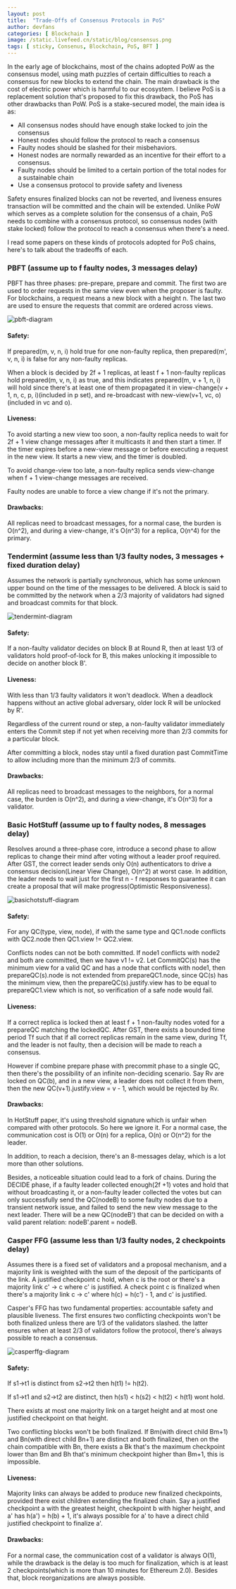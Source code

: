 ```yaml
---
layout: post
title:  "Trade-Offs of Consensus Protocols in PoS"
author: devfans
categories: [ Blockchain ]
image: /static.livefeed.cn/static/blog/consensus.png
tags: [ sticky, Consenus, Blockchain, PoS, BFT ]
---
```



In the early age of blockchains, most of the chains adopted PoW as the consensus model, using math puzzles of certain difficulties to reach a consensus for new blocks to extend the chain. The main drawback is the cost of electric power which is harmful to our ecosystem. I believe PoS is a replacement solution that's proposed to fix this drawback, tho PoS has other drawbacks than PoW. PoS is a stake-secured model, the main idea is as:

- All consensus nodes should have enough stake locked to join the consensus
- Honest nodes should follow the protocol to reach a consensus
- Faulty nodes should be slashed for their misbehaviors.
- Honest nodes are normally rewarded as an incentive for their effort to a consensus.
- Faulty nodes should be limited to a certain portion of the total nodes for a sustainable chain
- Use a consensus protocol to provide safety and liveness

Safety ensures finalized blocks can not be reverted, and liveness ensures transaction will be committed and the chain will be extended. Unlike PoW which serves as a complete solution for the consensus of a chain, PoS needs to combine with a consensus protocol, so consensus nodes (with stake locked) follow the protocol to reach a consensus when there's a need.


I read some papers on these kinds of protocols adopted for PoS chains, here's to talk about the tradeoffs of each.


### PBFT (assume up to f faulty nodes, 3 messages delay)

PBFT has three phases: pre-prepare, prepare and commit. The first two are used to order requests in the same view even when the proposer is faulty. For blockchains, a request means a new block with a height n. The last two are used to ensure the requests that commit are ordered across views.

![pbft-diagram](/static.livefeed.cn/static/blog/pbft.png)

#### Safety:

If prepared(m, v, n, i) hold true for one non-faulty replica, then prepared(m', v, n, i) is false for any non-faulty replicas.

When a block is decided by 2f + 1 replicas, at least f + 1 non-faulty replicas hold prepared(m, v, n, i) as true, and this indicates prepared(m, v + 1, n, i) will hold since there's at least one of them propagated it in view-change(v + 1, n, c, p, i)(included in p set), and re-broadcast with new-view(v+1, vc, o)(included in vc and o).

#### Liveness:

To avoid starting a new view too soon, a non-faulty replica needs to wait for 2f + 1 view change messages after it multicasts it and then start a timer. If the timer expires before a new-view message or before executing a request in the new view. It starts a new view, and the timer is doubled.

To avoid change-view too late, a non-faulty replica sends view-change when f + 1 view-change messages are received.

Faulty nodes are unable to force a view change if it's not the primary.

#### Drawbacks:

All replicas need to broadcast messages, for a normal case, the burden is O(n^2), and during a view-change, it's O(n^3) for a replica, O(n^4) for the primary.


### Tendermint (assume less than 1/3 faulty nodes, 3 messages + fixed duration delay)


Assumes the network is partially synchronous, which has some unknown upper bound on the time of the messages to be delivered. A block is said to be committed by the network when a 2/3 majority of validators had signed and broadcast commits for that block.

![tendermint-diagram](/static.livefeed.cn/static/blog/tendermint.png)

#### Safety:

If a non-faulty validator decides on block B at Round R, then at least 1/3 of validators hold proof-of-lock for B, this makes unlocking it impossible to decide on another block B'.

#### Liveness:

With less than 1/3 faulty validators it won't deadlock. When a deadlock happens without an active global adversary, older lock R will be unlocked by R'.

Regardless of the current round or step, a non-faulty validator immediately enters the Commit step if not yet when receiving more than 2/3 commits for a particular block.

After committing a block, nodes stay until a fixed duration past CommitTime to allow including more than the minimum 2/3 of commits.

#### Drawbacks:

All replicas need to broadcast messages to the neighbors, for a normal case, the burden is O(n^2), and during a view-change, it's O(n^3) for a validator.


### Basic HotStuff (assume up to f faulty nodes, 8 messages delay)

Resolves around a three-phase core, introduce a second phase to allow replicas to change their mind after voting without a leader proof required. After GST, the correct leader sends only O(n) authenticators to drive a consensus decision(Linear View Change), O(n^2) at worst case. In addition, the leader needs to wait just for the first n - f responses to guarantee it can create a proposal that will make progress(Optimistic Responsiveness).

![basichotstuff-diagram](/static.livefeed.cn/static/blog/basic_hotstuff.png)

#### Safety:

For any QC(type, view, node), if with the same type and QC1.node conflicts with QC2.node then QC1.view != QC2.view.

Conflicts nodes can not be both committed. If node1 conflicts with node2 and both are committed, then we have v1 != v2. Let CommitQC(s) has the minimum view for a valid QC and has a node that conflicts with node1, then prepareQC(s).node is not extended from prepareQC1.node, since QC(s) has the minimum view, then the prepareQC(s).justify.view has to be equal to prepareQC1.view which is not, so verification of a safe node would fail.

#### Liveness:

If a correct replica is locked then at least f + 1 non-faulty nodes voted for a prepareQC matching the lockedQC. After GST, there exists a bounded time period Tf such that if all correct replicas remain in the same view, during Tf, and the leader is not faulty, then a decision will be made to reach a consensus.

However if combine prepare phase with precommit phase to a single QC, then there's the possibility of an infinite non-deciding scenario. Say Rv are locked on QC(b), and in a new view, a leader does not collect it from them, then the new QC(v+1).justify.view = v - 1, which would be rejected by Rv.

#### Drawbacks:

In HotStuff paper, it's using threshold signature which is unfair when compared with other protocols. So here we ignore it. For a normal case, the communication cost is O(1) or O(n) for a replica, O(n) or O(n^2) for the leader.

In addition, to reach a decision, there's an 8-messages delay, which is a lot more than other solutions.

Besides, a noticeable situation could lead to a fork of chains. During the DECIDE phase, if a faulty leader collected enough(2f +1) votes and hold that without broadcasting it, or a non-faulty leader collected the votes but can only successfully send the QC(nodeB) to some faulty nodes due to a transient network issue,  and failed to send the new view message to the next leader. There will be a new QC(nodeB') that can be decided on with a valid parent relation: nodeB'.parent = nodeB.


### Casper FFG (assume less than 1/3 faulty nodes, 2 checkpoints delay)

Assumes there is a fixed set of validators and a proposal mechanism, and a majority link is weighted with the sum of the deposit of the participants of the link. A justified checkpoint c hold, when c is the root or there's a majority link c' -> c where c' is justified. A check point c is finalized when there's a majority link c -> c' where h(c) = h(c') - 1, and c' is justified.

Casper's FFG has two fundamental properties: accountable safety and plausible liveness. The first ensures two conflicting checkpoints won't be both finalized unless there are 1/3 of the validators slashed. the latter ensures when at least 2/3 of validators follow the protocol, there's always possible to reach a consensus.

![casperffg-diagram](/static.livefeed.cn/static/blog/casperffg.png)

#### Safety:

If s1->t1 is distinct from s2->t2 then h(t1) != h(t2).

If s1->t1 and s2->t2 are distinct, then h(s1) < h(s2) < h(t2) < h(t1) wont hold.

There exists at most one majority link on a target height and at most one justified checkpoint on that height.

Two conflicting blocks won't be both finalized. If Bm(with direct child Bm+1) and Bn(with direct child Bn+1) are distinct and both finalized, then on the chain compatible with Bn, there exists a Bk that's the maximum checkpoint lower than Bm and Bh that's minimum checkpoint higher than Bm+1, this is impossible.

#### Liveness:

Majority links can always be added to produce new finalized checkpoints, provided there exist children extending the finalized chain. Say a justified checkpoint a with the greatest height, checkpoint b with higher height, and a' has h(a') = h(b) + 1, it's always possible for a' to have a direct child justified checkpoint to finalize a'.

#### Drawbacks:

For a normal case, the communication cost of a validator is always O(1), while the drawback is the delay is too much for finalization, which is at least 2 checkpoints(which is more than 10 minutes for Ethereum 2.0). Besides that, block reorganizations are always possible.

